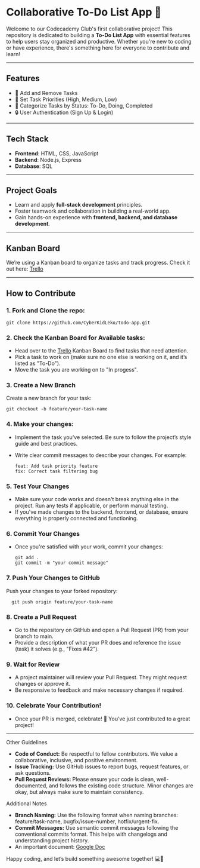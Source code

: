 # **Collaborative To-Do List App 🚀**

Welcome to our Codecademy Club's first collaborative project! This repository is dedicated to building a **To-Do List App** with essential features to help users stay organized and productive. Whether you're new to coding or have experience, there's something here for everyone to contribute and learn!

---

## **Features**
- 📌 Add and Remove Tasks  
- 🎯 Set Task Priorities (High, Medium, Low)  
- 📝 Categorize Tasks by Status: To-Do, Doing, Completed  
- 🔒 User Authentication (Sign Up & Login)  

---

## **Tech Stack**
- **Frontend**: HTML, CSS, JavaScript  
- **Backend**: Node.js, Express  
- **Database**: SQL  

---

## **Project Goals**
- Learn and apply **full-stack development** principles.  
- Foster teamwork and collaboration in building a real-world app.  
- Gain hands-on experience with **frontend, backend, and database development**.  

---

## **Kanban Board**
We’re using a Kanban board to organize tasks and track progress. Check it out here: [Trello](https://trello.com/invite/b/6799a249f427582ac73674cc/ATTI32461f936305b597c4387f02842b524f413A42C3/to-do-app-management )

---

## **How to Contribute**
### 1. Fork and Clone the repo:  
    git clone https://github.com/CyberKidLeko/todo-app.git

### 2. Check the Kanban Board for Available tasks: 
   - Head over to the [Trello](https://trello.com/invite/b/6799a249f427582ac73674cc/ATTI32461f936305b597c4387f02842b524f413A42C3/to-do-app-management ) Kanban Board to find tasks that need attention.  
   - Pick a task to work on (make sure no one else is working on it, and it’s listed as "To-Do").
   - Move the task you are working on to "In progess".  

### 3. Create a New Branch
  Create a new branch for your task:
        
    git checkout -b feature/your-task-name
   
### 4. Make your changes:
   - Implement the task you've selected. Be sure to follow the project’s style guide and best practices.  
   - Write clear commit messages to describe your changes. For example:
   
         feat: Add task priority feature
         fix: Correct task filtering bug

### 5. Test Your Changes
  - Make sure your code works and doesn't break anything else in the project. Run any tests if applicable, or perform manual testing.  
  - If you've made changes to the backend, frontend, or database, ensure everything is properly connected and functioning.  

### 6. Commit Your Changes
  - Once you're satisfied with your work, commit your changes:

        git add .
        git commit -m "your commit message"

### 7. Push Your Changes to GitHub
Push your changes to your forked repository:
    
      git push origin feature/your-task-name

### 8. Create a Pull Request
  - Go to the repository on GitHub and open a Pull Request (PR) from your branch to main.  
  - Provide a description of what your PR does and reference the issue (task) it solves (e.g., "Fixes #42").  
  
### 9. Wait for Review
  - A project maintainer will review your Pull Request. They might request changes or approve it.  
  - Be responsive to feedback and make necessary changes if required.  
 
### 10. Celebrate Your Contribution!
  - Once your PR is merged, celebrate! 🎉 You’ve just contributed to a great project!  

---

Other Guidelines
  - **Code of Conduct:** Be respectful to fellow contributors. We value a collaborative, inclusive, and positive environment.  
  - **Issue Tracking:** Use GitHub issues to report bugs, request features, or ask questions.  
  - **Pull Request Reviews:** Please ensure your code is clean, well-documented, and follows the existing code structure. Minor changes are okay, but always make sure to maintain consistency.  

Additional Notes
  - **Branch Naming:** Use the following format when naming branches: feature/task-name, bugfix/issue-number, hotfix/urgent-fix.  
  - **Commit Messages:** Use semantic commit messages following the conventional commits format. This helps with changelogs and understanding project history.
  - An important document: [Google Doc](https://docs.google.com/document/d/1bWp5ww8LhDfq0hRJAjSDDMoWyH8dVEJ5Y8RhqHbr7F0/edit?usp=sharing)  


Happy coding, and let’s build something awesome together! 💻🎉
